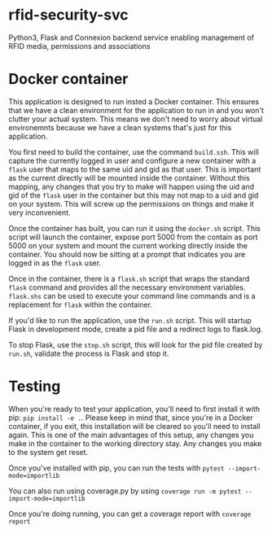 # rfid-security-svc
Python3, Flask and Connexion backend service enabling management of RFID media, permissions and associations

# Docker container

This application is designed to run insted a Docker container. This ensures that we have a clean environment for the application to run in and you won't clutter your actual system. This means we don't need to worry about virtual environemnts because we have a clean systems that's just for this application.

You first need to build the container, use the command `build.ssh`. This will capture the currently logged in user and configure a new container with a `flask` user that maps to the same uid and gid as that user. This is important as the current directly will be mounted inside the container. Without this mapping, any changes that you try to make will happen using the uid and gid of the `flask` user in the container but this may not map to a uid and gid on your system. This will screw up the permissions on things and make it very inconvenient.

Once the container has built, you can run it using the `docker.sh` script. This script will launch the container, expose port 5000 from the contain as port 5000 on your system and mount the current working directly inside the container. You should now be sitting at a prompt that indicates you are logged in as the `flask` user.

Once in the container, there is a `flask.sh` script that wraps the standard `flask` command and provides all the necessary environment variables. `flask.shs` can be used to execute your command line commands and is a replacement for `flask` within the container.

If you'd like to run the application, use the `run.sh` script. This will startup Flask in development mode, create a pid file and a redirect logs to flask.log.

To stop Flask, use the `stop.sh` script, this will look for the pid file created by `run.sh`, validate the process is Flask and stop it.

# Testing

When you're ready to test your application, you'll need to first install it with pip: `pip install -e .`. Please keep in mind that, since you're in a Docker container, if you exit, this installation will be cleared so you'll need to install again. This is one of the main advantages of this setup, any changes you make in the container to the working directory stay. Any changes you make to the system get reset.

Once you've installed with pip, you can run the tests with `pytest --import-mode=importlib`

You can also run using coverage.py by using `coverage run -m pytest --import-mode=importlib`

Once you're doing running, you can get a coverage report with `coverage report`
